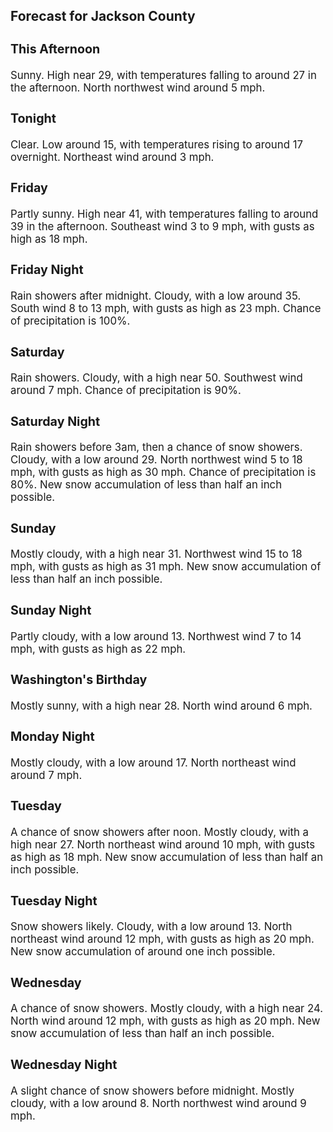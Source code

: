 <div>
   <h2>Forecast for Jackson County</h2>
   <p>
      <div style="font-size:120%">
         <h3>This Afternoon</h3>Sunny. High near 29, with temperatures falling to around 27 in the afternoon. North northwest wind around 5 mph.<br></div>
   </p>
   <p>
      <div style="font-size:120%">
         <h3>Tonight</h3>Clear. Low around 15, with temperatures rising to around 17 overnight. Northeast wind around 3 mph.<br></div>
   </p>
   <p>
      <div style="font-size:120%">
         <h3>Friday</h3>Partly sunny. High near 41, with temperatures falling to around 39 in the afternoon. Southeast wind 3 to 9 mph, with gusts
         as high as 18 mph.<br></div>
   </p>
   <p>
      <div style="font-size:120%">
         <h3>Friday Night</h3>Rain showers after midnight. Cloudy, with a low around 35. South wind 8 to 13 mph, with gusts as high as 23 mph. Chance of
         precipitation is 100%.<br></div>
   </p>
   <p>
      <div style="font-size:120%">
         <h3>Saturday</h3>Rain showers. Cloudy, with a high near 50. Southwest wind around 7 mph. Chance of precipitation is 90%.<br></div>
   </p>
   <p>
      <div style="font-size:120%">
         <h3>Saturday Night</h3>Rain showers before 3am, then a chance of snow showers. Cloudy, with a low around 29. North northwest wind 5 to 18 mph, with
         gusts as high as 30 mph. Chance of precipitation is 80%. New snow accumulation of less than half an inch possible.<br></div>
   </p>
   <p>
      <div style="font-size:120%">
         <h3>Sunday</h3>Mostly cloudy, with a high near 31. Northwest wind 15 to 18 mph, with gusts as high as 31 mph. New snow accumulation of less
         than half an inch possible.<br></div>
   </p>
   <p>
      <div style="font-size:120%">
         <h3>Sunday Night</h3>Partly cloudy, with a low around 13. Northwest wind 7 to 14 mph, with gusts as high as 22 mph.<br></div>
   </p>
   <p>
      <div style="font-size:120%">
         <h3>Washington's Birthday</h3>Mostly sunny, with a high near 28. North wind around 6 mph.<br></div>
   </p>
   <p>
      <div style="font-size:120%">
         <h3>Monday Night</h3>Mostly cloudy, with a low around 17. North northeast wind around 7 mph.<br></div>
   </p>
   <p>
      <div style="font-size:120%">
         <h3>Tuesday</h3>A chance of snow showers after noon. Mostly cloudy, with a high near 27. North northeast wind around 10 mph, with gusts as
         high as 18 mph. New snow accumulation of less than half an inch possible.<br></div>
   </p>
   <p>
      <div style="font-size:120%">
         <h3>Tuesday Night</h3>Snow showers likely. Cloudy, with a low around 13. North northeast wind around 12 mph, with gusts as high as 20 mph. New snow
         accumulation of around one inch possible.<br></div>
   </p>
   <p>
      <div style="font-size:120%">
         <h3>Wednesday</h3>A chance of snow showers. Mostly cloudy, with a high near 24. North wind around 12 mph, with gusts as high as 20 mph. New
         snow accumulation of less than half an inch possible.<br></div>
   </p>
   <p>
      <div style="font-size:120%">
         <h3>Wednesday Night</h3>A slight chance of snow showers before midnight. Mostly cloudy, with a low around 8. North northwest wind around 9 mph.<br></div>
   </p>
</div>
